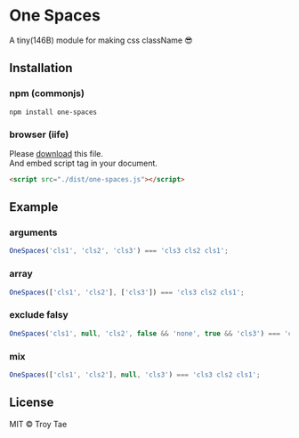 # One Spaces
A tiny(146B) module for making css className 😎

## Installation

### npm (commonjs)
```shell script
npm install one-spaces
```

### browser (iife)
Please [download](./dist/one-spaces.js) this file.  
And embed script tag in your document.
```html
<script src="./dist/one-spaces.js"></script>
```

## Example

### arguments

```javascript
OneSpaces('cls1', 'cls2', 'cls3') === 'cls3 cls2 cls1';
```

### array

```javascript
OneSpaces(['cls1', 'cls2'], ['cls3']) === 'cls3 cls2 cls1';
```

### exclude falsy

```javascript
OneSpaces('cls1', null, 'cls2', false && 'none', true && 'cls3') === 'cls3 cls2 cls1';
```

### mix

```javascript
OneSpaces(['cls1', 'cls2'], null, 'cls3') === 'cls3 cls2 cls1';
```

## License
MIT © Troy Tae
